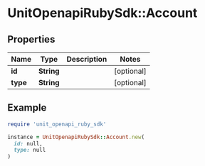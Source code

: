 # UnitOpenapiRubySdk::Account

## Properties

| Name | Type | Description | Notes |
| ---- | ---- | ----------- | ----- |
| **id** | **String** |  | [optional] |
| **type** | **String** |  | [optional] |

## Example

```ruby
require 'unit_openapi_ruby_sdk'

instance = UnitOpenapiRubySdk::Account.new(
  id: null,
  type: null
)
```

